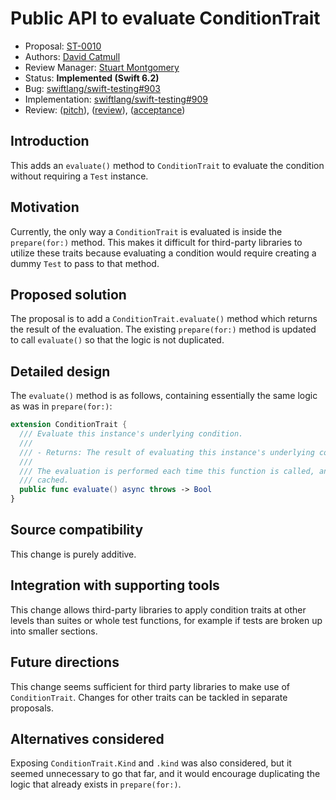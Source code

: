 # Public API to evaluate ConditionTrait

* Proposal: [ST-0010](0010-evaluate-condition.md)
* Authors: [David Catmull](https://github.com/Uncommon)
* Review Manager: [Stuart Montgomery](https://github.com/stmontgomery)
* Status: **Implemented (Swift 6.2)**
* Bug: [swiftlang/swift-testing#903](https://github.com/swiftlang/swift-testing/issues/903)
* Implementation: [swiftlang/swift-testing#909](https://github.com/swiftlang/swift-testing/pull/909)
* Review: ([pitch](https://forums.swift.org/t/pitch-introduce-conditiontrait-evaluate/77242)), ([review](https://forums.swift.org/t/st-0010-public-api-to-evaluate-conditiontrait/79232)), ([acceptance](https://forums.swift.org/t/accepted-st-0010-public-api-to-evaluate-conditiontrait/79577))

## Introduction

This adds an `evaluate()` method to `ConditionTrait` to evaluate the condition
without requiring a `Test` instance.

## Motivation

Currently, the only way a `ConditionTrait` is evaluated is inside the
`prepare(for:)` method. This makes it difficult for third-party libraries to
utilize these traits because evaluating a condition would require creating a
dummy `Test` to pass to that method.

## Proposed solution

The proposal is to add a `ConditionTrait.evaluate()` method which returns the
result of the evaluation. The existing `prepare(for:)` method is updated to call
`evaluate()` so that the logic is not duplicated.

## Detailed design

The `evaluate()` method is as follows, containing essentially the same logic
as was in `prepare(for:)`:

```swift
extension ConditionTrait {
  /// Evaluate this instance's underlying condition.
  ///
  /// - Returns: The result of evaluating this instance's underlying condition.
  ///
  /// The evaluation is performed each time this function is called, and is not
  /// cached.
  public func evaluate() async throws -> Bool
}
```

## Source compatibility

This change is purely additive.

## Integration with supporting tools

This change allows third-party libraries to apply condition traits at other
levels than suites or whole test functions, for example if tests are broken up
into smaller sections.

## Future directions

This change seems sufficient for third party libraries to make use of
`ConditionTrait`. Changes for other traits can be tackled in separate proposals.

## Alternatives considered

Exposing `ConditionTrait.Kind` and `.kind` was also considered, but it seemed
unnecessary to go that far, and it would encourage duplicating the logic that
already exists in `prepare(for:)`.
